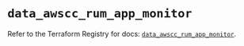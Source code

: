 # `data_awscc_rum_app_monitor`

Refer to the Terraform Registry for docs: [`data_awscc_rum_app_monitor`](https://registry.terraform.io/providers/hashicorp/awscc/0.70.0/docs/data-sources/rum_app_monitor).
